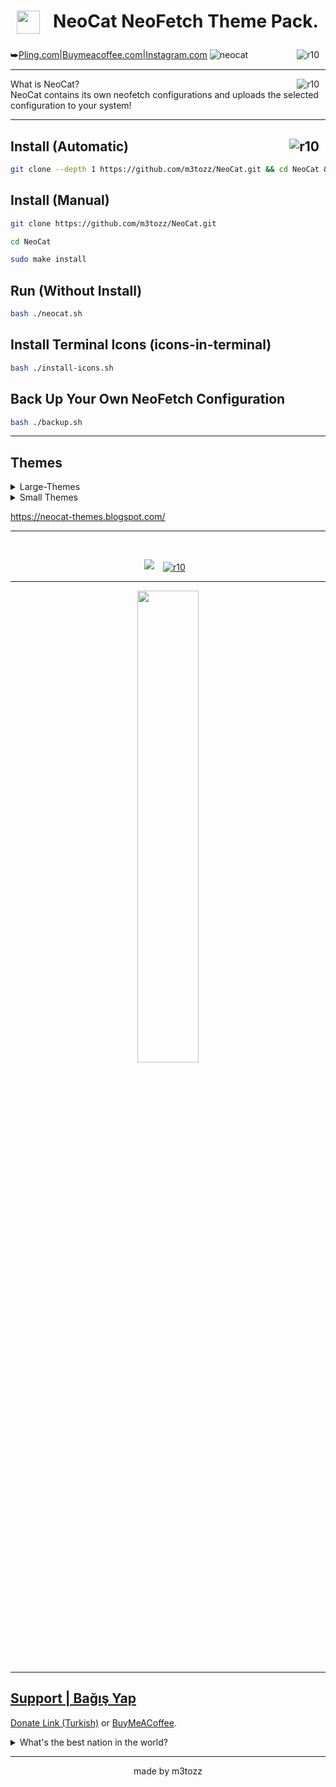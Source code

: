 # <img src="https://github.com/m3tozz/NeoCat/assets/79897762/c0b5e215-5db6-4e2d-9932-e72039e9a41e" hspace="10" width="37"  align="left"/><p><center>NeoCat NeoFetch Theme Pack.</center></p>
<img src="https://img.shields.io/badge/Version-1.2.7-blue.svg?" alt="r10" hspace="10"  align="right" />⮩<a href="https://www.pling.com/p/2034925/">Pling.com</a>|<a href="https://www.buymeacoffee.com/m3tozz/">Buymeacoffee.com</a>|<a href="https://www.instagram.com/metinzuhree/">Instagram.com</a>
![neocat](https://github.com/m3tozz/NeoCat/assets/79897762/dd5c73f0-fd14-4699-a94f-638b091291d1)

--------------------------------------------------------------------------

<img src="https://hits.sh/github.com/m3tozz/NeoCat.svg?color=fe7d37" alt="r10" hspace="10" align="right" /> What is NeoCat? <br>
NeoCat contains its own neofetch configurations and uploads the selected configuration to your system!

--------------------------------------------------------------------------

<a href="https://www.instagram.com/metinzuhree/"><img src="https://img.shields.io/badge/metinzuhree-grey?&logo=instagram" alt="r10" hspace="10"  align="right" /></a>Install (Automatic)
--
```bash
git clone --depth 1 https://github.com/m3tozz/NeoCat.git && cd NeoCat && sudo make install
```
Install (Manual)
--
```bash
git clone https://github.com/m3tozz/NeoCat.git 
```
```bash
cd NeoCat 
```
```bash
sudo make install
```
Run (Without Install)
--
```bash
bash ./neocat.sh
```
Install Terminal Icons (icons-in-terminal)
--

```bash
bash ./install-icons.sh
```

Back Up Your Own NeoFetch Configuration
--

```bash
bash ./backup.sh
```
--------------------------------------------------------------------------
Themes
--

<details>
<summary> Large-Themes </summary>
  
## Animo
![Animo](https://blogger.googleusercontent.com/img/b/R29vZ2xl/AVvXsEi-jn-r7L09YeEoptFFlhln0Bey_8GKS5tanzpJfIK8OVCjLJJl4kPEiiaUWIVv--QJaRMqoui1PF-wuwVDaIQ2iMadhWi5jRxMH3Ad0--YrdpupuB5WlWGuV-WQGsvn1e2ZwxJ6EZFgtWfYvTrDE8p_2b1BsexRIDRjqnXiwDy1Crlmt3URBA9VSQWrak/s320/animo-neocat.png)

## Spider-Man
![Spider-Man](https://blogger.googleusercontent.com/img/b/R29vZ2xl/AVvXsEgJDm5hvnHfb3ztFLkY8FuGgxnyw5an-Jdp-Qtc24ER5qbE6_XS2KA51k6BkmsAvEvOJgLKCAvUBkdNXV_3_rCO-qgxjN7e0TI2olS3vL755DbY3OSku6mnr18QxYEPXdTCc9KwhVcZlkKpKV0muXj_tOuoo7kYkCKS4PLe6YWxrCSE3j-zP5CJWT6FlLg/s320/spiderman-neocat.jpg)

## Arch-BTW
![Arch-BTW](https://blogger.googleusercontent.com/img/b/R29vZ2xl/AVvXsEhiVNtsDZ6BtKz0tGk1f_NhiXT8BFNvY4cIiRnh1RvX86QCtp-uITBVlIpxeOuJjECotBbbcFblRxNdA8fkpjD56HXoDG7glOdBPnFLANQ5ofyEoTyOTfR74c5PQK6ocdVc-S-w-tCjhHn5TJMl12ebA82vcHB5IDdvhvSvGQxsS44qgbXDdsars-HhL6c/s320/archbtw-neocat.png)

## Windows-7
![Windows-7](https://blogger.googleusercontent.com/img/b/R29vZ2xl/AVvXsEge9Uhup4wYWPEUPz4C9YJ3YGodXi6wvOrP1435QrFjg7cYmi4WdyNhGlAonI0dIy-9atbtKUrMPmn0m6MYUAMKXMW2QGGs3jVxx3SwT0mkH9APt4a3xSNrfwGTS9fldw21FQlJsBrlcW_CpGKGfMX0M438OM6KW3HuBKBsvjIYTsnRO4rw7NkTUtXjCQE/s320/Windows-7.png)

## Inspector-Gagdet
![Inspector-Gagdet](https://blogger.googleusercontent.com/img/a/AVvXsEgl0g3Vcr_-ZSD8vuvU5KnPH6YFIddStth1WT7zwQgmHgdMS16jfGB-uksz-hKbE3n_0u4TlQBVkYoyA8E00Usg3j8OcHn-gA8gJrkQJlMS0Ure1y9-USkMoNCaxNimtW0ns_s2oefUyKVqWKRWa98RQiIR2P6QGHu8uIQeMXifh_59UhPYgN2RnmSopks)

## Sonic
![Sonic](https://blogger.googleusercontent.com/img/b/R29vZ2xl/AVvXsEjYJhu2YvcEumFY45M8ActH9Ouqpwvv56KOyJbH4FdAAN1j50KH96jSxi096kjFjQwQG9ZjQiShZMdSQsFJ8ttpuy7fBi_ANXdVIRY64GvNFHppFHhfw0cGEOybgZfRFG7ksQl2KJr4feNa2Q444S8i5jJvMN1gu6tbz-A3i5W4CiDqA286cw7DuXu5gjk/s320/Sonic.png)

## Rock
![Rock](https://blogger.googleusercontent.com/img/b/R29vZ2xl/AVvXsEjqFLAL33kl8MF9n60FlE2PrKI4K1BT3cVwOeytRBsHwNRUxtVcbXiqpy3ef8-o6drmqI6G80zYgZ87DF_n3menEV9qVBbzyIvspeyn6xVnXOOlID8Y-LAMKA3FhvdhC1CGrZfsBUyTazEprYlP1cLBKXKgzmIji6qwXu8ViU6euozqE2dYwMRbYxJKQRg/s320/Rock.png)

## Rick-Roll
![Rick-Roll](https://blogger.googleusercontent.com/img/b/R29vZ2xl/AVvXsEiKUofkZdQOYrM7tqzBAtrmsEAFviKedOaIle_Im2yE2-KBxwF4A_3NIHu9NF1UReRX_fbKWg40b1XIx0NvlG1BYHvmr5EqBd9dWVunp71sBtq7JOUeISdaHG67ynfoTLUTLuSVxMmYUSZ9UROO1XW9lxKQCP2jmxrsFtNHaHT074nyYhN-NeWg3EUTDIY/s320/Rick-Roll.png)

## Pikachu
![Pikachu](https://blogger.googleusercontent.com/img/b/R29vZ2xl/AVvXsEhzMp7ekPnEbQcXmmTIDKW_qiKnGHAxfofRPJNOQJMnmHUYQahn52NBtwHYhebqmsGNwphxwoBnCHnd1LThWvPNfwzn_RWrIOWDFvrqjQ3Nx44IWUCyS78n3YL4ibhC1wC8DQhBdOyQHFs6b5_x595MiY2HFs8Rn7QrdD4EVb1Qo-rwXMSfF9YsUkUwxaU/s320/Pikachu.png)

## DeadPool
![DeadPool](https://blogger.googleusercontent.com/img/a/AVvXsEg0WwubwYJ61LKApRmYKmaYL9RUDRpvqGht5buMVHBUI4iDkmSzk9Bmay9cB_1Uc_v4XIuBgfNSMFrczSpCx_KKsmlsZxy9Kv7zfucIbkbXCrKMLYi3vz2ctK4HHa30EnXpEUibSvRD6iP_rpaiQ8aqFV9HsZMaUSix3z-j1_NzFWcLsQe7I9iqRvSDaYI)

## Patrick
![Patrick](https://blogger.googleusercontent.com/img/b/R29vZ2xl/AVvXsEhy0N4NppOY8JgJ90obCPydHoJ5qzru8iAg6gyn6G0hwwhXWZGCaa_EE7iUj6CutQsGsx1hJz2s9iOpiqeP83bZWWwAiCgpM6i_LoIc4KsnxkqqzJ26NfVSUlHDT-Qsc-n1mRVVyppMnIWjxu4Wwuw55XOU2yV1g0-CV_vB2XFwYEX4ABYzVTfquKCqL04/s320/Patrick.png)

## One-Piece
![One-Piece](https://blogger.googleusercontent.com/img/b/R29vZ2xl/AVvXsEjAiVZ-_PnoxqGlN9jvZg-O1PQtAlQEtx9cZo_fyw_55n0q2KMF0vWFacRheuAYsuZAmTotANEjFOVfSa1iAYfJoNd7CpopX4P56K5dhp6zmeYx3ODnUPB3gQjopEAhGrGeu8kRkJWhBBlRlR8VialmZNJaBilV2UPIuiistK6L64Jcw2koud7xrHPTWUE/s320/One-Piece.png)

## Red-Green
![Red-Green](https://blogger.googleusercontent.com/img/a/AVvXsEi_t0QVnSodNYGdefvMcGM1Th8ayyG5oF4r13dof_c5MVe5i0UWSx1xwln7Ku4EAvLY1xmw3vuCr53EJozIIgpul96_wa0qOjNF_zZ08UjLkSai5qLJpgnNTElXcuabkEvfpPhooMigvBOTcQTpjXnefGddCkRPNZKRq0RFu7zgc3hxe8lc9mS1eEW754c)

## MetoCat
![MetoCat](https://blogger.googleusercontent.com/img/b/R29vZ2xl/AVvXsEhPS3KNKbxRYBbs5HnlnQzGBQ8wsQIT5U_ETmXg2R8J_ZZ7pQturpyBlSp4pdP7IQiy3VSc-iL15l2iHdlWe8UnAipKLAdgJI3aPq9_msGMjl7Aj6HRQ9bQWXJua1ISElHW4fGOxAJ48sVaFTZkHgOukkTF4iVa1YfwzoLWtyvGl7s7jALFP-FbnaGxLa0/s320/MetoCat.png)

## Mai
![Mai](https://blogger.googleusercontent.com/img/b/R29vZ2xl/AVvXsEgwmhKSV8pq_wsBo4EONKi8nPWjVJpMxv5Zyo4chpzUaUi7NzoyQkvhv7lzpcw2zJseCoXd_wuSUJHSOZzvssftnCRrGX0t9I_BWVJ-mZaud_Nm63lfQwGFeKf-UD6glCS13huz-1FRF9KG2lNsH3OO4RqsNKEY_akYI6P0Zk6K0dq1ehDlLOWwL598f_A/s320/Mai.png)

## Hello-Kitty
![Hello-Kitty](https://blogger.googleusercontent.com/img/b/R29vZ2xl/AVvXsEg6spkzx3whcSvw7DMRxOMG6384DlrA-W-DQt7CXc-JtiNCqmYX7sBUS3YuqM82EqcHXE-WIgIkGzeBsCuyWeeV1jEPFaoeY3CNDs0PeLlx3eBP1OJlNEuqNYEvO18sivhgHW786YsEnSm1RY8A8TNEav2OKcPhaPHIjLpW4WMyR-7teDCqqFnWKkwLyVY/s320/Hello-Kitty.png)

## Superman
![Superman](https://blogger.googleusercontent.com/img/a/AVvXsEj_vnFMtiN-7PUdkxFkw5kITn4rmdNmXK54BC4VrhDo0Vaa1Pe078wN4T56uIYCFLu_LrwMGV2E3WSJ4_ko6OSABJ8sZeaQ6lz-sQu7D_SQviYhBJFokq1L0JrJGsUcXR015XYmPAflZqV9d0LgqCmAlkXa8DTMQcsnwwHlgXgH_WWIMm9NDZqNVq0Qaws)

## GigaChad
![GigaChad](https://blogger.googleusercontent.com/img/b/R29vZ2xl/AVvXsEiWRrzA9zYreg-s3qb9ni4m2TXV8_TF7DaiA64hXmgIC_VuQ4O07WwPz6S7wrGdn2ggAxGQcCx2B4sIbFfMaZ3gqD5fzd-4MWJyT3qVp_Xxq_0pK_mrVe5B1XWxMkZEu7WjI9e4jKqW0gcBDOJCyagG3ucjVnLV-HJWenpCEze9zTGpzvC81dlilGNGd2M/s320/GigaChad.png)

## Garfield
![Garfield](https://blogger.googleusercontent.com/img/b/R29vZ2xl/AVvXsEhqc6--Jghd1uCb9pcibwpADAPpJccI_c5PSMx_zjNgz6aQNwxU0oUN9r5X_YZNoLPOBiWeukTPdBy_1HprZQskRwLz-PBJhXB9RtTrpo_nJl0P8XHMv2fbtZ9xKBb1tDtA7EhnNXTrCPyYk3jTpF-Gfwxe6gaDN6eeegv7msqyiWLjLmw0V3S8AQVb9YQ/s320/Garfield.png)

## Venom
![Venom](https://blogger.googleusercontent.com/img/a/AVvXsEhhzPNh6kW9DH-WKhQGlvGwFhJFTLHt0o4ilV1YpCQY2XmK5944DwkjmxVmFpqjePxHkqL14kgRBcNJ8JHzFla4imkTW3VJ__1LAukPF7Wu2qjvm5H4UU1yQdOc_rffERUIcu8vNhD5ZpGUpcBOvZRtKKYleOb1TAYjoQTLcUS8jCplZc_w4VBL47P5NMA)

## F
![F](https://blogger.googleusercontent.com/img/b/R29vZ2xl/AVvXsEgoxB9FbVjoFrL01AWM60vsZ-HA3TGB2GJw11o9E2YOoE4BEja_AwSxhUJZZbkdxsL_5iNeP9nFpX3j8Sj4ABfbwDXvKGeumYRdv1mPy8iTEj3t5h5Jb6b19l2BUD3s1HB8qh23gKZXhD3KyDOC6xi_DD8-SYy4CJP0REBUFZSPsMeoDToCEFCefhikC4U/s320/F.png)

## Death
![Death](https://blogger.googleusercontent.com/img/b/R29vZ2xl/AVvXsEhe5tpyGWuRcF6bYkF8FXVQ94bMCwww5hZaklaTsaoVqL2J8fHZ_WurmOf8mg1do9cZuZfADcKvUAZw_3uNJ95gFVLGYGjDYFcjL_M46ztiGPYO4rGhAgauyq2EIubMZkEkRJbvM4BCDrrRbKa975JYsxxRXkH5vIh5MnVbIsYiJZAg7gBiUs0VMdOMO6Y/s320/Death.png)

## CryTroll
![CryTroll](https://blogger.googleusercontent.com/img/b/R29vZ2xl/AVvXsEjJeXpkpLRgzYZsUIbHZW0356MXL6drHpxaauT2Fag6YWmaCfHMShPSUXFRpyYEzvDbgY-mSAKjvyeZwJyXoFzboVCH1zO_reHCW2xw23bPUBTrNk8C9X66-kTgAH8pkF-8TiiB48WgHvgZQ_qBaa_ID0vgIzk-5P_NkXm8Y9NA33j8Sz27IBzAw5ZSCe0/s320/CryingTroll.png)

## Creeper
![Creeper](https://blogger.googleusercontent.com/img/b/R29vZ2xl/AVvXsEjHs7VmfPAJJMG4CQFuAJcptaoh661udfbK2p2BAQnSo3ke8SsyBNBU7hJ7zjJRiqK-sm-Oh3bEaXv1fZQ_aApm7p5pnlWBm9-LZRAq56FQQeHCaeWuddTi7hcFs52IM9_451hUi3QzP1EK_45YprVHjFFDiVDbwQcjsGQYNSt78C6O6IAadsLKN9L37Ug/s320/Creeper.png)

## Cat
![Cat](https://blogger.googleusercontent.com/img/b/R29vZ2xl/AVvXsEgmrJHpstF0sIz0PfiDAc7YDah4kb7ZUkqrdhNwFIL0SnLX-BBy2PX1GGB3b5oYlW7coOoojiifi1tJZUXG8gwwWiC4Ca2KDZDpwqP0NTE1kLGv1hPOA28VhxOFdrYrrudjsFRxPzr18iTkMJosjxmWbGJ5p44KC6ogM8O0v8D_vS5-CgKHkfB5XlLcuzM/s320/Cat.png)

## Suse-Icons
![Suse-Icons](https://blogger.googleusercontent.com/img/a/AVvXsEiuhN1DSoAk6uwbWfZQZp0J6kEKKqhXrMyKFJ5VtkDXX4UhBwRQ6wfyvwNIKHz-b4jEEkvTHGRbUuN5XWatNHb2kvCQwkKdH_FOZkBMtRo9MYpgEcZqv3OTHP-q8z9fHCyaRkxbGgBLzr8xVBxa-MmTZhH7gOqdq-DkLMWn4EPKsg8h-JL-GQTVZ0PsaG0)

## Cake-Man
![Cake-Man](https://blogger.googleusercontent.com/img/b/R29vZ2xl/AVvXsEjNxwps46lrXYOlly3slUiVe4vmNtsgev85vP-cvQyn2P-sCcnnq2fVKC2e-7WhymEd7WksuIf9msrSH_NHRFwsM0I7EpF2RyyC_yy_-otvMqoaVoswoU9_1ZwKHo3vh3cGvZTvpeq9_4eID7ilmDkCJpjpHv_n02hijDHaKoBGLoXEQBiKfO_RX80xkGQ/s320/Cake-Man.png)

## Baymax
![Baymax](https://blogger.googleusercontent.com/img/b/R29vZ2xl/AVvXsEgGpsn7DtRnofYOl8jj8dCjXtIT33xyIAfrDtXI0OqLmfy7um_oZr-DorHlTES94BNOUtB7OKDz9dmPrXNGpfUHD1dLHlAWknGgGcr6CaWDTTMsxyb55zBBAb1fjSWM0uAzT9-Y98Xi0-SkZU033oOvxPBCizAZzBYjHJBW1BSscFBrU_L75ebk2g_6NgY/s320/BayMax.png)

## BatMan
![BatMan](https://blogger.googleusercontent.com/img/b/R29vZ2xl/AVvXsEjLlZ5X3I08X_LSm-iYc-GITCXoLcF7h-ah3PEZGCvhzgbZI2KdKQV9p5PcFVnUmthmlRpDL8EztL9tG-OFk0tpO8u4aNis73DnTgLoSoD6zC76pNi7kTMuaXpnl5t4qnO_Htj2y3tRgofL-Lj0pV1AthAemgHTAstkiX2uZmgKZgEYXV81WW9IBtbQqM4/s320/BatMan.png)

## Joker
![Joker](https://blogger.googleusercontent.com/img/a/AVvXsEijZF9dR6RBcNHm9HzpQ-46BMi9xlEkldPHSATgNjqV2iD2UF6rcZBIZkWbV5lK_qv_H2lkoLHgmb8v3TMjz772JzMaITOKxcV9e9UdQ7tu7AffPT2w41ffEbG7enq25sVmE7ImzKrITF7nkVGq5xOrufN2fpJvWrOE-JrfReZzwMe76WT18SN0ZcmP5BU)

## Avengers
![Avengers](https://blogger.googleusercontent.com/img/b/R29vZ2xl/AVvXsEgMULUuDq-LRtRoFPJ7fFzWwSNkCO8yGCBN7sp4oUrkT4WqVVNyfTJxKPgTvzmTYm-BzzltMIVPYlhfdTorbsouHpr041GQ3KwlrdAN24O1lDNbmfY5j4tWJUtdBiRxjcDjBrPM654CNp9sUt013oaq56gkTk95ODSfjasP7h5XTEWo8mycE8Nea2vnnGQ/s320/Avengers.png)

## Astronaut
![Astronaut](https://blogger.googleusercontent.com/img/b/R29vZ2xl/AVvXsEiFjiY2odebB_jiC8kbcl5S9jRQzB9MeDahkmWWsvLaeAl3y0x4w4G_CP4PwJWv8xspDPfLa1r7x66rYL5_Q7SFmctCx0LtchJmbcjNk6lCaZ5J8TlrTOgWNk_lvToFkpYsNYdK1n8mhm47V7QExAVUw4DplMEIJiOA0xaQCpMD5woeoQbelFF_RNee_Qg/s320/Astronaut.png)

## Anime-Girl
![Anime-Girl](https://blogger.googleusercontent.com/img/b/R29vZ2xl/AVvXsEhE3Pus7N9qtiUMtSbo56u9VpYfxqDggna8nSFUd53Ivq_IPmfCK8vGzp7Ts7CVCPWETNum0tzeEBtNXa2IrMvfjkvcwwHu-u4NvikrfFMSYa49OJ1iBCQ1xmw2pFeR9RoxSsn1UPte9w6NNcfRZFrj_jbYetTJzkrSaalB8qhRni5rE3kk9vXgn8sXeiY/s320/Anime-Girl.png)

## Anime-Boy
![Anime-Boy](https://blogger.googleusercontent.com/img/b/R29vZ2xl/AVvXsEh9b6ykdY55jsfEH3Zvlha-AVO0OCdGHLFQBbkxwzDeqRIVdVl_BVtybTBPFJCw7zauoEbxYLzDSpUU91DcHKFYcxl82wRSAqtXkq-EARJSfD1YnfKraB1Kk-Jgfu4dMyCO3AwfnIUNx-dwAYIJopxTzlGBZByrmC1CWvIPDCAn6tyiYsMN6AqEZ4BJ9T8/s320/Anime-Boy.png)

## AmongUS
![AmongUS](https://blogger.googleusercontent.com/img/b/R29vZ2xl/AVvXsEhCfrN-QGpA4VSEHs0da-ws2tWA4fe9YTEgoT850zIGtFOpdFeWNemQmLRjFfv9owPQxD7T82qEq5xaykxSOEBZy_GGRFZZ9lmf8nBJ9SDRLitE5MWAeODJX4sWapznS8f-91ssjOf5J6tT7J9TQNN5z-Jrru11nAwo_7c3BhJQftHB3z79KKUA_azAjWY/s320/amongus-neocat.png)

## Origami
![Origami](https://blogger.googleusercontent.com/img/b/R29vZ2xl/AVvXsEhORQyktLP-KqKiSIETThf66jGowndWYd2GSJV7OJ2jnMPK8OvnA3Wj8VaxcVXdZrn2r91XgjBANhOPJ9x_tDfDagRhTnEmQrh04r0RJHFoduP25kb3ZrXFMANLKXAGKGCiJbHpx8Z2m4Ry1ZFCtivx60rMrfMnQJgW9iv89k5Ld0mp2NQQQF9TjzOrVTU/s320/origami-neocat.png)

## Pony
![Pony](https://blogger.googleusercontent.com/img/b/R29vZ2xl/AVvXsEhCtzt-GY9kmY533Oljpy6pZrf3QYyBwy27R8ShoPo0TThdA6FJNyV4kHj5KRuajieXRETNTV7tF3_gV7u1zlFT7lSL8bj3XDfrtYCk_2_gI_xlNmsdmKZ-LLs1XS8B-hYY610d96qXKIX0RrS5ExeUYRFkYdCZBvXrqRyKCDrKqeEeGfea-ExegLV_2Gg/s320/pony-neocat.png)

## Pixar-Lamp
![Pixar-Lamp](https://blogger.googleusercontent.com/img/b/R29vZ2xl/AVvXsEgENK829lnXY1P-r9bLn9hYJ8ld4vTB7oqD6JzWb5y1it9R1W2EiMzxv9z9x4fEC5miBEBHtnle7ZB8tRje9zlMIMTDd4ak16D5-448HSM1psgV-lW67DcBJFwEX-xH_vqWES-YbppJ8x6Tf7peQGJ8Lmg7F0yaaHgm2_Z4yOSIrSxRG4KWqeMf1PetNJ4/s320/pixarlamp-neocat.png)

## Soviet
![Soviet](https://blogger.googleusercontent.com/img/b/R29vZ2xl/AVvXsEjMUwb-7011Nq3y9idnE16JAN-JQjRGM1tYmpI8c_lRwiHDsFhzqj4qcMgC51-CHZSRUsBO91xf1tt2qAg91NL6NYgBaI6UZOgzjZF_kXyxENRc-MsRsYM-PrjyvxDap1W_pvRZtihCYmmUrJvH-zuqctKWzII7KAM4ounumobHNbPWFljy1TLolAMxjqU/s320/soviet-neocat.png)

## Heisenberg
![Heisenberg](https://blogger.googleusercontent.com/img/a/AVvXsEjyquWZ8yMiyBDF4TM0cf5MOFfNggJbl1SoYQoJfGMcXBoxY63PjUE4tiwU0QKlT_uHK5uqMpZLTs7ERxgYVW7egQnsj5uYoYHibmX9J7zguBZSFvCiduMrsxv-s_afDKbFu4oNjRSmiLZjPlg-MsQU4DUvO4zG6TlENJQLeeq0Og8Z348A45IuXRh_1IM)

## Arch-OLD
![Arch-OLD](https://blogger.googleusercontent.com/img/a/AVvXsEgNSFPSur0v5fhehdDB4zaTrVZK7_mu4obvGr4fHi_Y0flEJ25c7CWHj29VgdE2Ur8ZgJeoVEa9o_ddwEzo2QKmj_KeD1r5I-AVFhMOV9H_sSCEgTa5nos9R5RcX_GdUv0--uA5lunveuxW3CAfvMcrlsgewbMoND3UHGz_b8qq5D-nlJ02BK_eOcseATs)

## Pentagram
![Pentagram](https://blogger.googleusercontent.com/img/a/AVvXsEgZWDfvcykYrvDttN3FhQV9lLHgqv935YgfVRi-Eg_w0yEx9A0ceDJlczkgP9IawqNo0Ue3egVGoeIZqMHXa5JnJLf28J6JTjKm0Oa9SPEwRmGQOmkC582wcOf2GWX_dFp6WYDA087QEOtG5XvDJuR25ScNkNZTW90ryUfU_DrbYtcm8VZWO4mTw1aWOv4)

## Simpsons
![Simpsons](https://blogger.googleusercontent.com/img/a/AVvXsEi5hbkGHBqTt7MFKKK8sLkYt47Tir9JcMYMu7jihRJXiyS1_vyBbh8namSP_zkaXxO1pQFuxbo3HcsAHoCom3PnFlkYh9FRt48N3vW-5Ym1dm_9JBuiiHAbM-0b2vla9bYRXvcMZGodW-7Bea0FU2vkoYrqByEYKghv-XRUOpXN4Evooh4J2-jPOiLAsSo)

## Ubuntu-OLD
![Ubuntu-OLD](https://blogger.googleusercontent.com/img/a/AVvXsEi4UBKrcO52_GQ_1dTnjoR7Hnkni3Ulq3dJxlvgc0xCWt-s2GLqt-zLo1lhIN9hGI11ipAORhCtGR_xsgp8rY-U_SAtpmdgXStKw2v7EBdiyQlPrGRKGUTfXvU5TXtWL19TNORzZqjV9dY41rRQdRsgVe7AIucV74ki4KUxof4KPKMYMbalg0xO3vV-Njk)

## Tux
![Tux](https://blogger.googleusercontent.com/img/a/AVvXsEhvv8gAQ5tE7YUp2jiTBMhUmmhg7PsbyzT_G6C_YdDRSkKa1s9kaAKDSXI_5lpmdWWO6h_SKB3Fo5Igoqt-KBkK-XIhDejuiFwclQ7Dwl6BFYX0kKVgeDnIkDEcE9b8BzJX5vrpP9XBkgp3KtQTtbEDYFENqC45aNKl2yDH_eXxg-jiUSZQBDgBgN8qMoc)

</details>

<details>
<summary> Small Themes </summary>

## Alien
![Alien](https://blogger.googleusercontent.com/img/b/R29vZ2xl/AVvXsEjPZnUr3sOIxCW0ImU9EnYStuAfpO5Y8jGbyV2MwjN9BeAZNkbfMpb0ipZ3ErsgpjJeDTOAxdnXAYudEXyCT-4z-QlJTQnu14DP2loiiHBmkKqBEAUK4mjIgwp2t97GnZoErAGlUCvgXPpSSYlyOPySst3Am0TY8GSfeUwfXHO4kVWhCvgSPXGUpg1gqNU/s320/Alien.png)

## KittyCat
![KittyCat](https://blogger.googleusercontent.com/img/b/R29vZ2xl/AVvXsEhnFyW_X8skLt1Gmxm4Cb4Mm0CCCeAu0kGaKvBM26ZLjKgclljVHK6AFQN-es_rolw-d5Cm2IthN4hlNY_c5feJbpgg6TAxLGQmstlABDj4WFxJZhB4uHk6ZOnF7c7X6kKBpBirH40ngKkMoJAx0hpPBHcj3pWlvDDyPaPh0IHTKO-TO3obzsZZk0Rcb98/s320/kittycat-neocat.png)

## UWU
![UWU](https://blogger.googleusercontent.com/img/b/R29vZ2xl/AVvXsEitx4s7X6Tc3cj0804rFmP7j4w5bjOLa3SZSPfG0aoIMVzQZZP038hUwwgTJEvJoYG3A4AcbrU9aZE9w3WGVBpd1d1MqIwY_o_StstEjbjiMOROxCu69LoTFfGh5ZnX5NSYwiw7e_KRFPcOD3-WsaES4ii3qdzMW9ILHEzkQ9FC0WIBWNffw2AyKH8fg0U/s320/uwu-neocat.png)

## Robo-Dog
![Robo-Dog](https://blogger.googleusercontent.com/img/a/AVvXsEhAMiERuP1MOyGoR4cbjDj6__5Gr0hhY8YeR5Vfqen9cRgf_8wKVGeH-3hFa9Ee4x7O3W-qkjeCJPBLCQlKSMkLA9BOrCKLODsq_nkFAFkZ1uFQqrWSen-tOxOaxDGDuebB0itYqGRAatwcSPjVE-DhXCuxb-iT5XgnxB6MdIiiy7zmGw5KsNoFtmot8Os)

## MetoSpace
![MetoSpace](https://blogger.googleusercontent.com/img/b/R29vZ2xl/AVvXsEi3hGsEYLnNkKNw60AYocAywxI9P4tChIVyQ2hVJE0385Y-ojao3xFBO66vnpr2lQ6f1jJO7NmxfgclDogUXU7i3HuMzFyHpKBbOoB70yQXJA4u7fnxzKkadbShzqLpI3oRDcFtmzqH1i1fqK5628mkONeo0z83xnMGjnGsHSvvPv5HyFuEABb2fabOiEw/s320/neocat-metospace.png)

## CockTail
![CockTail](https://blogger.googleusercontent.com/img/b/R29vZ2xl/AVvXsEivIxYG5QK-UbWVjnVxZKdqlgOybzK4NHMIuV0ROSYM74zywcl0h03W1lkdVktObQDyn9Mh3VZsq8qXokoQgGu2OgKWKBaxID3JP89lVYzj5mk-Yz1sjM-I0iWVleAbcNhRQTAv76rx4_ZkAE8Y2tRpJ8Ge6Ix9rQVwxjTMVMCR0kuqnLoTCEKdCKwo3PI/s320/Cocktail.png)

## 8-Bit
![8-Bit](https://blogger.googleusercontent.com/img/a/AVvXsEjRsDtNFsM2dYtQXdTf1Ol3Z3077Bvi1FOi8SNrhu0gY5TAtl0tEnkWmgsvNxPgdMuwQL1z0_BRyt1WVwCf11UNIAFFuE_aeCpiMJ2SsXOiW2tKwT2eedGMrmAwM2UPTVtorUkJoGheab-vcwx8btwWegvbPpz245xBks4Wn9Xn39x7sZdzL3ytahFqPeQ)

## Crocodile
![Crocodile](https://blogger.googleusercontent.com/img/b/R29vZ2xl/AVvXsEgMWe48QqpqgrGez6a0VdzJQf3hhLNvCVxN4Q21cS5JSGToswyTHIs4kxV67Uq43v_pprz6pBfwjiR3Anr2AO0fg3PcSF_AxPgv0n2ffBQItcbaJLx_lUvE6C3TD_bq8_1en7V6xhPPRmqFZ8Pn7Y6eb13C9igxpQZArggyGHnr7AV1S26rDxbPR8vy65g/s320/Crocodile.png)

## Dino-Rex
![Dino-Rex](https://blogger.googleusercontent.com/img/b/R29vZ2xl/AVvXsEhc8QINM7W-Za0eW9F7BBi5M_IDj1mdQlViBpgrlb5hhYhOCBOuaNjKth9jhdPU1_R3unzBlZ3zQX6RE7Sp9o40ftbhvrUfefIWNCjKdRmxMmbkPv0CS99ssvQFpcTNgkee3-EN6qNEiBlMX_QKvRw3CXkSg5H3q70_twL2SW3WB3dYsPBNeFcRRQdqVN8/s320/Dino-Rex.png)

## Truck
![Truck](https://blogger.googleusercontent.com/img/b/R29vZ2xl/AVvXsEgDIVLmkm1ZhQxvNVyfPQA-L9_akxbP28pKUAbjJWpWWS1rPdh38k5_xm9X74jfZekm8lT4t2esPih0mR_bVnMcIzTWGiXAiz_mOVghwkWWsgiVTVS6MFSrj5xLdX-jh3DSf4S0ID1wOBwiftWlEKWwWvCEVkxsPoH0wE3bQF3AGoUQA7eTjMhQuDvA0e8/s320/Truck.png)

## Sheriff
![Sheriff](https://blogger.googleusercontent.com/img/b/R29vZ2xl/AVvXsEg6tpmXrBB4IPwunDFmCpAy6Bflg0rkoQGk7Kjgu11fHoWLMlR8Ig-6uDLZ1FDDWyb6xKjEpPIt-v4vmuC0rcXwoSY4eUd5GC9Fzpmwzz6hzf3kKS9YHILX-Il32Bhh4DwrK0Dhfr_n0nromAutZSc86Mbr_BV11p66ze9TidryCr0NjnRrooNvs3pmsj8/s1600/Sheriff.png)

## Dinosaurs
![Dinosaurs](https://blogger.googleusercontent.com/img/b/R29vZ2xl/AVvXsEjfkVYzp3uEUTzx9l9Z52XcWdHzanfYsrs6outzLaL1EXO_QKjedoHM_PvkJtIHWZV7gM0LtXTAoMYJR8IXZwWZezvmmKQF5dDqoGjd2gB6_sJRVKC3KVnZH6Kl3nIrT2iTlckiTX-guVuKmQ5cWOYGNwWp9QmRyJ5enVZ1WTBK0MdTjfcHvf0Ob5pNmFk/s320/Dinosaurs.png)

## Dog
![Dog](https://blogger.googleusercontent.com/img/b/R29vZ2xl/AVvXsEgzYpuAcVuV1ZYID-sJETZNF9-c-iFXy_0ZvuqwqWPRLGxE419ydkOCo24JcqqPGfucikrj1vWhtMUGioZqlt4Omq15w-cviNPag63nVKGyttWmRp3DAek9K0kWmqLdOozPmBHshbbhAztbnDxEvBmiWHhqFnoV_eECGyV3U4oxaZ4i5MIDoWleg-9RN_Q/s320/Dog.png)

## Duck
![Duck](https://blogger.googleusercontent.com/img/b/R29vZ2xl/AVvXsEgVWRK0-DnDeFCKNNrvQOVCgczmfMYzCUAiMBqEKttr8MWwI-QFJiv5BeWznRg6iHFD-bBo3fPcYknCjmFRq_KKQoUYbl1atjKtsAIbIltzXcE13W_RjSjx-mJyGfb-_wj37dI1n8YiRAX9pbWX5GgjwE6S9pi62jsZvD_KbuSk4MD32AoMYHfgMUBtwIM/s320/Duck.png)

## Giraffe
![Giraffe](https://blogger.googleusercontent.com/img/b/R29vZ2xl/AVvXsEi6rfvhcNvtQrPtuCaY3NqX4u0XH7gSXtFlKDsunzL51U_bwmIM1_poQrZBsXeQZIFUsD4KHexCnZ17iDhuy9sqHiyWT9h2LYSSN41H09shjtaPd2NBS6HXZNd_eakPpsaaU55QqTstBlUyna1INSEZCMb8_w-H82TxSw6anJ-JftdoPQnpCGlqq_UvswU/s1600/Giraffe.png)

## Loki -Ranger
![Loki -Ranger](https://blogger.googleusercontent.com/img/b/R29vZ2xl/AVvXsEgupclbWXy1rKVdVFc9XfYEAlhin0C_KTsCqVKTkzXSgn8LUmDyu5vQEkESJsjmqHMkNr9Yck4Ml0RRbyJmsUA7Us3QFJCr7qUK5hOD949yKxtKvq_Fr_fvXYSIcIZzwP3zbfaPjnyH9c9Sy-iMkO2WTgzNwiRcpdRCI4DtuxiRg12CPoZ01tuKtAInop8/s320/Loki-Ranger.png)

## MotorCycle
![MotorCycle](https://blogger.googleusercontent.com/img/b/R29vZ2xl/AVvXsEhtUPry_m3Mi0NOeqRlS8vhskma4I1ePwLH5X0xdzQ_FpXbsBAGxSuVH8JJ7kFk6tuqBJIJo0CY8G_ekwI01aAbaSbyNXp_qOJ42x481B9m7F8V-pvpfgv7o_-WgwuFbaT0oX54LZx6dVM0B6gS2BlU9TBzKF2UdzyxG1-zNk0MlRN8xa1VP6ARrjy_Gc8/s320/MotorCycle.png)

## OWL
![OWL](https://blogger.googleusercontent.com/img/b/R29vZ2xl/AVvXsEjlwAMsxltCoJMeYu3txlQWTLF_IIo9wCc3Na_WYUEaJxcbgQ9tR8VeR9BqBQWq5NZ0gyDGWUp7KxWB5hhUk_us2Lux5zvXZzWVb1zoD7vMDje0DM5kDL0z0Gs5ObEpVUZNvt0xbq5eEajHGz1A0i50R2yfku7GQNN5IIGDw0o4z9qCnMvlqeWtzlPJc2c/s320/OWL.png)

## Palm
![Palm](https://blogger.googleusercontent.com/img/b/R29vZ2xl/AVvXsEicLc3luXdTluXygYIPE53RffSAcOpuApitF5ku5nVhV8cVI3hT7sAyN8ibBh8KCxNAG8pKHrMngeMI_DISUdY6gEMB-dLy5n95DViQYZg1_rw7yQJ_rKwo_CnseyWGCvKepIonP2hKjXTwutbuoBc6Gohe9IekpOL9RND07mxGJeVJ-3tnyGhh9yUVAiQ/s320/Palm.png)

## Phone
![Phone](https://blogger.googleusercontent.com/img/b/R29vZ2xl/AVvXsEjH2GCcD6DIUDMYT1_8slP3zlpiXB8iWDBMOzTYMiWRoot--Ub7XcWA-3e5BomAROVpEMBlE9YqruQF1Iq86H70GMHMgBvpmh9_8bDbnoF0XI0yate03JnUuqYjEPYklPRCCbnwZvrz75lUMk7Hs9-0AzF1YRuOEb7qx9UzrWQ1rAIg3hOUYKe3GwwPieI/s320/Phone.png)

## Simba
![Simba](https://blogger.googleusercontent.com/img/b/R29vZ2xl/AVvXsEh8O5fKpmILJxKmStzjgRBl-96lDWj51lOESZ8iT0Jkr3B0tO9BJY9VppCVsXKj5MmV5ayWsK1_1XLFYpRzUD3TgutniZ4NFgn95YJDRTsbZ316cM-inDHiLzc8gOWxKoTfMrGmG1uZ1Q8GlnSJpgCsbM0CHhPpx7ZtXEIP2dA3CrdiHh2z-dpaSz3BpVc/s1600/Simba.png)

## Archtozz
![Archtozz](https://blogger.googleusercontent.com/img/a/AVvXsEhgG5PYYBxa0UFTbgMUQ-vSMJiHIr7Ol4xZBWWjpg5OuT13ZAoTeOBHXU9SG1RI8sy7aFtNUFOsII4fRLRQLEUECEgJ-SNIdS2NIr4FRJA8QHmoePrx8SeCVtY54j2RzfrxsUKt_42vR2E1LCGTY0L6VcoDhYr7jXF7LNJyc9CxyuHdCQ7c9jrhct2N3Sk)

## Debiatozz
![Debiatozz](https://blogger.googleusercontent.com/img/a/AVvXsEjNuzlTDLsmyka4DJl1y5WFWrMmrZhL0tKCCdP5vyvY9NwWIw2TosSEq8kihgDhU7P4UHibsiMlt6aQ-uepqG9nLTH6ifsJjwFpSeETGUWMP7WgUHndzKdK34kYaDj995D1MltU0iLEDcD0NhjVGNsZiNEkiNCUZmPYFTyHZLDn13omN1E611DCSC4S4W4)

## Fedortozz
![Fedortozz](https://blogger.googleusercontent.com/img/a/AVvXsEgpvP_JITcUumFmUExFfQ0VS-Mp2xirsiiWVvbwC0kNcxCjjcLfYWmlBniaLinEKeUgU49MytgVWXj8xVIjbqZEtJgTC8EqewBdlnq3uksRCxPzi2aLIIgSuVx_BXq6Xli5-IMFU40CJjC2u-OTmnMVAM3WyoXiXWtsBAWOic7tzdcHgNfqoqBhPbUhQdw)

## Small-Buntu
![Small-Buntu](https://blogger.googleusercontent.com/img/b/R29vZ2xl/AVvXsEirnUZZiI1AlkbIRzdcGgBfXGiFo7r08p8Fcpbs0A2Go9Rx3RHavwubyM_-u-_hG5CFgs1ybAVUKyvHF-ixTNSE1JXfclIrJ5Aumgw5Xh-zzJ1ABkeQj55ZXi0oVAXMYCuPSCMN-6n4C6zGDprz8A0I_Yn-DQrR7r0vB1jF_VgC-BuhYMUjj7eOCd6sxDI/s320/Small-Buntu.png)

## Smile
![Smile](https://blogger.googleusercontent.com/img/b/R29vZ2xl/AVvXsEgDC-Ctey9DYW1lgrSQ2uLCd1nnUjEIGXAnKg3bX7FsNkQO4ZDGK-bWq4Zd2RB6N6rYTqJKeoF1y6rF77s-UxNrAEf7l7KiiOV3YCfg4cShkBtlxGBzJOqkjvZqvAyNGUtmMTs86BvxuqELcd3iRPsMvsuD5XWejcLDE4aad8mJxrb9bnPbZeXem6lOKmw/s320/Smile.png)

## Snake
![Snake](https://blogger.googleusercontent.com/img/b/R29vZ2xl/AVvXsEiJA3g6AMNHusNUDb874-WS9a_CIN1JINcyJW7bt-521xd4sjRMgOh6kugVznc4Lyo122xGnv24BSSOotRuT8spgBUum_GSMZ5E2qBNYC3ahmSrfIF3twhKoec4oeMV5V6iDUFj9ZT8FOaXbi7t58PZvNDqCYNDmjEsmPNe4AljeQwuVfEVjNdZfTS3aaE/s320/Snake.png)

## SpongeBob
![SpongeBob](https://blogger.googleusercontent.com/img/b/R29vZ2xl/AVvXsEh2GfKDY36bV0CFEMTmr4unmxMR3hIpng-81Vx_P5Fv96h7bBckP4rTWE8IlGetDe-FJDVJ0yQ7Saz3guuv92BgXkzP2thHsGdzGAUCpp5tnUKAnnHwVbdVAs5currF7YXBSoEGH5yQoZmxesHv5N70nQsuVVHejoZQ7KoMY2d9VNDKND6x8q6--zoC10w/s1600/SpongeBob.png)

## Tux
![Tux](https://blogger.googleusercontent.com/img/b/R29vZ2xl/AVvXsEiuTVPngl0-YhbYZcH7vkT0NHwZJMShjGYS55rANtr346yKwjc9GZTjA5XvTOHshXs4J804oaXlvYQCUNTtVkXJU5on9vKDRbIiatLXUztqRJZ1_YYH9-cnT4uXg_sBaorIyPPWnFnVoHNDhX4_RdOnMslu_MgppDUZ8TsAtD6ONXW0i4V9sz-kdhE_Xs0/s320/Tux.png)

</details>

<a href="https://neocat-themes.blogspot.com/">https://neocat-themes.blogspot.com/</a>


--------------------------------------------------------------------------

<br>
<p align="center"><img src="https://github.com/m3tozz/NeoCat/assets/79897762/007ac431-538b-47df-bcb6-7721667257f3">
<a href="https://discord.gg/sQwYCZer95"><img src="https://img.shields.io/badge/Join The NeoCat's Community Discord Server-grey?&logo=discord" alt="r10" hspace="10"  align="center" /></a>

--------------------------------------------------------------------------
  
<p align="center"><a href="https://www.pling.com/p/2034925/" target="_blank"><img src="https://store.kde.org/images/system/ocsstore-download-button.png" width="44%">
 
--------------------------------------------------------------------------
Support | Bağış Yap
 --
 <p align="left"><a href="https://kreosus.com/m3tozzch4rm">Donate Link (Turkish)</a> or <align="right"><a href="https://www.buymeacoffee.com/m3tozz">BuyMeACoffee</a>.
<details>
<summary> What's the best nation in the world? </summary>
  Answer: Donation
</details>

--------------------------------------------------------------------------
<p align="center">made by m3tozz
